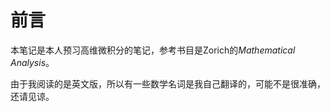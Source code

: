 # 前言

本笔记是本人预习高维微积分的笔记，参考书目是Zorich的*Mathematical Analysis*。

由于我阅读的是英文版，所以有一些数学名词是我自己翻译的，可能不是很准确，还请见谅。